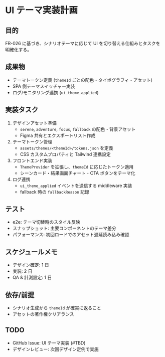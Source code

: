 # UI テーマ実装計画

## 目的
FR-026 に基づき、シナリオテーマに応じて UI を切り替える仕組みとタスクを明確化する。

## 成果物
- テーマトークン定義 (`themeId` ごとの配色・タイポグラフィ・アセット)
- SPA 側テーマスイッチャー実装
- ログ/モニタリング連携 (`ui_theme_applied`)

## 実装タスク
1. デザインアセット準備
   - `serene`, `adventure`, `focus`, `fallback` の配色・背景アセット
   - Figma 共有とエクスポートリスト作成
2. テーマトークン管理
   - `assets/themes/<themeId>/tokens.json` を定義
   - CSS カスタムプロパティと Tailwind 連携設定
3. フロントエンド実装
   - `ThemeProvider` を拡張し、`themeId` に応じたトークン適用
   - シーンカード・結果画面チャート・CTA ボタンをテーマ化
4. ログ連携
   - `ui_theme_applied` イベントを送信する middleware 実装
   - fallback 時の `fallbackReason` 記録

## テスト
- e2e: テーマ切替時のスタイル反映
- スナップショット: 主要コンポーネントのテーマ差分
- パフォーマンス: 初回ロードでのアセット遅延読み込み確認

## スケジュールメモ
- デザイン確定: 1 日
- 実装: 2 日
- QA & 計測設定: 1 日

## 依存/前提
- シナリオ生成から `themeId` が確実に返ること
- アセットの著作権クリアランス

## TODO
- GitHub Issue: UI テーマ実装 (#TBD)
- デザインレビュー: 次回デザイン定例で実施
